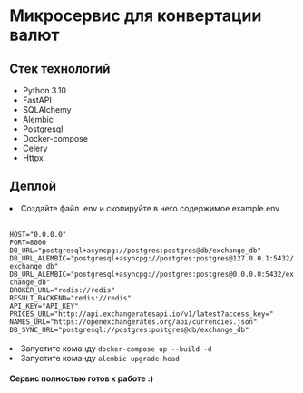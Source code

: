 # Микросервис для конвертации валют 

<h2>Стек технологий</h2>
<ul>
<li>Python 3.10</li>
<li>FastAPI</li>
<li>SQLAlchemy</li>
<li>Alembic</li>
<li>Postgresql</li>
<li>Docker-compose</li>
<li>Celery</li>
<li>Httpx</li>
</ul>

<h2>Деплой</h2>
<li>Создайте файл .env и скопируйте в него содержимое example.env</li>
<br>
<code>
HOST="0.0.0.0"
PORT=8000
DB_URL="postgresql+asyncpg://postgres:postgres@db/exchange_db"
DB_URL_ALEMBIC="postgresql+asyncpg://postgres:postgres@127.0.0.1:5432/exchange_db"
DB_URL_ALEMBIC="postgresql+asyncpg://postgres:postgres@0.0.0.0:5432/exchange_db"
BROKER_URL="redis://redis"
RESULT_BACKEND="redis://redis"
API_KEY="API_KEY"
PRICES_URL="http://api.exchangeratesapi.io/v1/latest?access_key="
NAMES_URL="https://openexchangerates.org/api/currencies.json"
DB_SYNC_URL="postgresql://postgres:postgres@db/exchange_db"
</code>
<br>
<li>Запустите команду <code>docker-compose up --build -d</code></li>
<li>Запустите команду <code>alembic upgrade head</code></li>

<h4>Сервис полностью готов к работе :)</h4>
